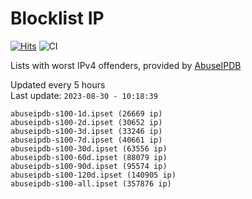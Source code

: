 # Blocklist IP

[![Hits](https://hits.seeyoufarm.com/api/count/incr/badge.svg?url=https%3A%2F%2Fgithub.com%2Fborestad%2Fblocklist-ip%2F&count_bg=%2379C83D&title_bg=%23555555&icon=&icon_color=%23E7E7E7&title=hits&edge_flat=false)](https://hits.seeyoufarm.com)  ![CI](https://img.shields.io/github/workflow/status/borestad/blocklist-ip/CI?style=flat-square)

Lists with worst IPv4 offenders, provided by [AbuseIPDB](https://www.abuseipdb.com/)

<!-- FOOTER-PLACEHOLDER -->
Updated every 5 hours<br>
Last update: `2023-08-30 - 10:18:39`
```
abuseipdb-s100-1d.ipset (26669 ip)
abuseipdb-s100-2d.ipset (30652 ip)
abuseipdb-s100-3d.ipset (33246 ip)
abuseipdb-s100-7d.ipset (40661 ip)
abuseipdb-s100-30d.ipset (63556 ip)
abuseipdb-s100-60d.ipset (88079 ip)
abuseipdb-s100-90d.ipset (95574 ip)
abuseipdb-s100-120d.ipset (140905 ip)
abuseipdb-s100-all.ipset (357876 ip)
```
